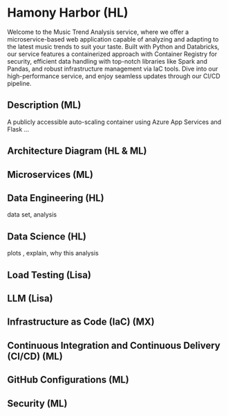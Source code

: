 # Hamony Harbor (HL)
Welcome to the Music Trend Analysis service, where we offer a microservice-based web application capable of analyzing and adapting to the latest music trends to suit your taste. Built with Python and Databricks, our service features a containerized approach with Container Registry for security, efficient data handling with top-notch libraries like Spark and Pandas, and robust infrastructure management via IaC tools. Dive into our high-performance service, and enjoy seamless updates through our CI/CD pipeline.

## Description (ML)
A publicly accessible auto-scaling container using Azure App Services and Flask ...

## Architecture Diagram (HL & ML)

## Microservices (ML)

## Data Engineering (HL)
data set, analysis

## Data Science (HL)
plots , explain, why this analysis

## Load Testing (Lisa)

## LLM (Lisa)

## Infrastructure as Code (IaC) (MX)

## Continuous Integration and Continuous Delivery (CI/CD) (ML)

## GitHub Configurations (ML)

## Security (ML)

